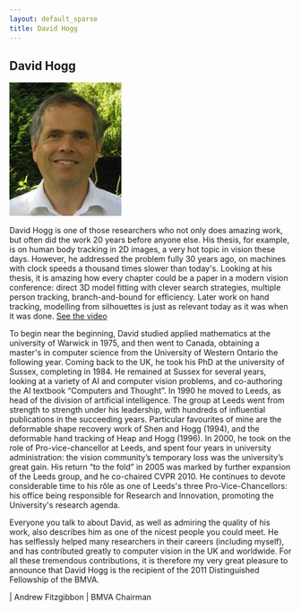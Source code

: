 ```yaml
---
layout: default_sparse
title: David Hogg
---
```


## David Hogg

![David Hogg](2011-hogg.jpg "David Hogg")

David Hogg is one of those researchers who not only does amazing work, but
often did the work 20 years before anyone else. His thesis, for example, is on
human body tracking in 2D images, a very hot topic in vision these
days. However, he addressed the problem fully 30 years ago, on machines with
clock speeds a thousand times slower than today's.  Looking at his thesis, it
is amazing how every chapter could be a paper in a modern vision conference:
direct 3D model fitting with clever search strategies, multiple person
tracking, branch-and-bound for efficiency. Later work on hand tracking,
modelling from silhouettes is just as relevant today as it was when it was
done. [See the video](??)

To begin near the beginning, David studied applied mathematics at the
university of Warwick in 1975, and then went to Canada, obtaining a master's
in computer science from the University of Western Ontario the following
year. Coming back to the UK, he took his PhD at the university of Sussex,
completing in 1984. He remained at Sussex for several years, looking at a
variety of AI and computer vision problems, and co-authoring the AI textbook
“Computers and Thought”. In 1990 he moved to Leeds, as head of the division of
artificial intelligence. The group at Leeds went from strength to strength
under his leadership, with hundreds of influential publications in the
succeeding years. Particular favourites of mine are the deformable shape
recovery work of Shen and Hogg (1994), and the deformable hand tracking of
Heap and Hogg (1996).  In 2000, he took on the role of Pro-vice-chancellor at
Leeds, and spent four years in university administration: the vision
community’s temporary loss was the university’s great gain. His return “to the
fold” in 2005 was marked by further expansion of the Leeds group, and he
co-chaired CVPR 2010. He continues to devote considerable time to his rôle as
one of Leeds's three Pro-Vice-Chancellors: his office being responsible for
Research and Innovation, promoting the University's research agenda.

Everyone you talk to about David, as well as admiring the quality of his work,
also describes him as one of the nicest people you could meet. He has
selflessly helped many researchers in their careers (including myself), and
has contributed greatly to computer vision in the UK and worldwide. For all
these tremendous contributions, it is therefore my very great pleasure to
announce that David Hogg is the recipient of the 2011 Distinguished Fellowship
of the BMVA.

|  Andrew Fitzgibbon
|  BMVA Chairman
